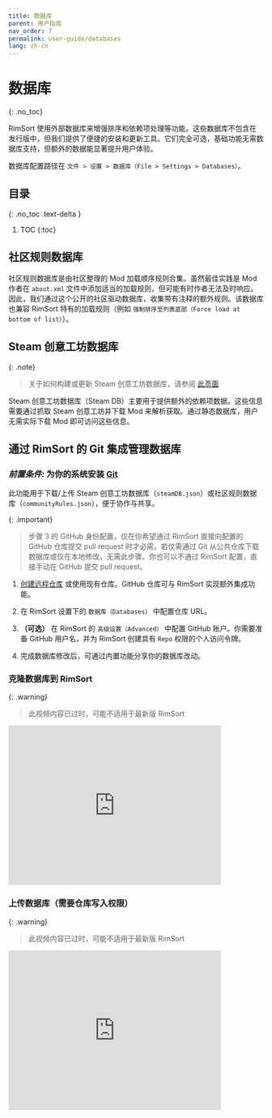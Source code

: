 ```yaml
---
title: 数据库
parent: 用户指南
nav_order: 7
permalink: user-guide/databases
lang: zh-cn
---
```


# 数据库
{: .no_toc}

RimSort 使用外部数据库来增强排序和依赖项处理等功能。这些数据库不包含在发行版中，但我们提供了便捷的安装和更新工具。它们完全可选，基础功能无需数据库支持，但额外的数据能显著提升用户体验。

数据库配置路径在 `文件 > 设置 > 数据库（File > Settings > Databases）`。

## 目录
{: .no_toc .text-delta }

1. TOC
{:toc}

## 社区规则数据库

社区规则数据库是由社区整理的 Mod 加载顺序规则合集。虽然最佳实践是 Mod 作者在 `about.xml` 文件中添加适当的加载规则，但可能有时作者无法及时响应。因此，我们通过这个公开的社区驱动数据库，收集带有注释的额外规则。该数据库也兼容 RimSort 特有的加载规则（例如 `强制排序至列表底部（Force load at bottom of list）`）。

## Steam 创意工坊数据库

{: .note}
> 关于如何构建或更新 Steam 创意工坊数据库，请参阅 [此页面](../user-guide/db-builder.zh-cn)

Steam 创意工坊数据库（Steam DB）主要用于提供额外的依赖项数据。这些信息需要通过抓取 Steam 创意工坊并下载 Mod 来解析获取。通过静态数据库，用户无需实际下载 Mod 即可访问这些信息。

## 通过 RimSort 的 Git 集成管理数据库

### _**前置条件:**_ 为你的系统安装 [Git](https://git-scm.com/book/en/v2/Getting-Started-Installing-Git)

此功能用于下载/上传 Steam 创意工坊数据库（`steamDB.json`）或社区规则数据库（`communityRules.json`），便于协作与共享。

{: .important}
> 步骤 3 的 GitHub 身份配置，仅在你希望通过 RimSort 直接向配置的 GitHub 仓库提交 pull request 时才必需。若仅需通过 Git 从公共仓库下载数据库或仅在本地修改，无需此步骤。你也可以不通过 RimSort 配置，直接手动在 GitHub 提交 pull request。

1. [创建远程仓库](https://docs.github.com/en/get-started/quickstart/create-a-repo) 或使用现有仓库。GitHub 仓库可与 RimSort 实现额外集成功能。

2. 在 RimSort 设置下的 `数据库（Databases）` 中配置仓库 URL。

3. **（可选）** 在 RimSort 的 `高级设置（Advanced）` 中配置 GitHub 账户。你需要准备 GitHub 用户名，并为 RimSort 创建具有 `Repo` 权限的个人访问令牌。

4. 完成数据库修改后，可通过内置功能分享你的数据库改动。

### 克隆数据库到 RimSort

{: .warning}
> 此视频内容已过时，可能不适用于最新版 RimSort

<iframe width="420" height="315" src="https://github.com/RimSort/RimSort/assets/2766946/2c236e00-d963-4831-93e7-3effb10c6b5e" frameborder="0" allowfullscreen="true" alt="下载数据库演示视频"></iframe>

### 上传数据库（需要仓库写入权限）

{: .warning}
> 此视频内容已过时，可能不适用于最新版 RimSort

<iframe width="420" height="315" src="https://github.com/RimSort/RimSort/assets/2766946/60ced0ef-adba-436f-8fbc-e593a236e389" frameborder="0" allowfullscreen="true" alt="上传数据库演示视频"></iframe>